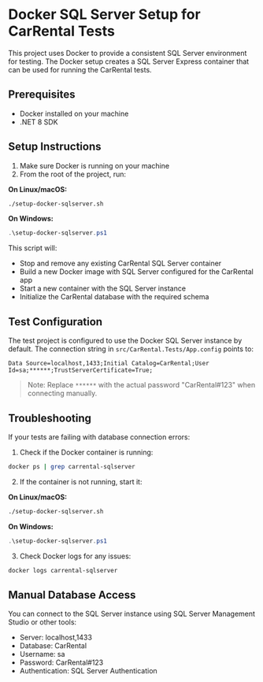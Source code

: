 # Docker SQL Server Setup for CarRental Tests

This project uses Docker to provide a consistent SQL Server environment for testing. The Docker setup creates a SQL Server Express container that can be used for running the CarRental tests.

## Prerequisites

- Docker installed on your machine
- .NET 8 SDK

## Setup Instructions

1. Make sure Docker is running on your machine
2. From the root of the project, run:

**On Linux/macOS:**
```bash
./setup-docker-sqlserver.sh
```

**On Windows:**
```powershell
.\setup-docker-sqlserver.ps1
```

This script will:
- Stop and remove any existing CarRental SQL Server container
- Build a new Docker image with SQL Server configured for the CarRental app
- Start a new container with the SQL Server instance
- Initialize the CarRental database with the required schema

## Test Configuration

The test project is configured to use the Docker SQL Server instance by default. The connection string in `src/CarRental.Tests/App.config` points to:

```
Data Source=localhost,1433;Initial Catalog=CarRental;User Id=sa;******;TrustServerCertificate=True;
```

> Note: Replace `******` with the actual password "CarRental#123" when connecting manually.

## Troubleshooting

If your tests are failing with database connection errors:

1. Check if the Docker container is running:
```bash
docker ps | grep carrental-sqlserver
```

2. If the container is not running, start it:

**On Linux/macOS:**
```bash
./setup-docker-sqlserver.sh
```

**On Windows:**
```powershell
.\setup-docker-sqlserver.ps1
```

3. Check Docker logs for any issues:
```bash
docker logs carrental-sqlserver
```

## Manual Database Access

You can connect to the SQL Server instance using SQL Server Management Studio or other tools:

- Server: localhost,1433
- Database: CarRental
- Username: sa
- Password: CarRental#123
- Authentication: SQL Server Authentication
